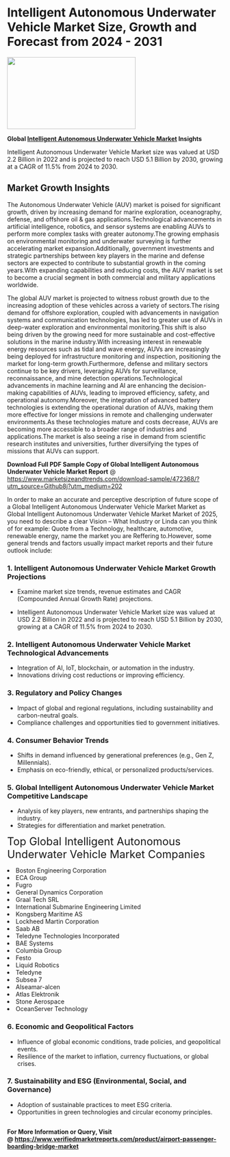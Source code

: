 <H1>Intelligent Autonomous Underwater Vehicle Market Size, Growth and Forecast from 2024 - 2031</H1><img class="aligncenter size-medium wp-image-584254" src="https://thirdeyenews.in/wp-content/uploads/2024/09/Global-Market-Research-300x168.jpeg" alt="" width="300" height="168" /><p><strong>Global&nbsp;<a href="https://www.marketsizeandtrends.com/download-sample/472368/?utm_source=Github8j?utm_medium=202">Intelligent Autonomous Underwater Vehicle Market</a> Insights</strong></p><p>Intelligent Autonomous Underwater Vehicle Market size was valued at USD 2.2 Billion in 2022 and is projected to reach USD 5.1 Billion by 2030, growing at a CAGR of 11.5% from 2024 to 2030.</p><p><h2>Market Growth Insights</h2> <p>The Autonomous Underwater Vehicle (AUV) market is poised for significant growth, driven by increasing demand for marine exploration, oceanography, defense, and offshore oil & gas applications.Technological advancements in artificial intelligence, robotics, and sensor systems are enabling AUVs to perform more complex tasks with greater autonomy.The growing emphasis on environmental monitoring and underwater surveying is further accelerating market expansion.Additionally, government investments and strategic partnerships between key players in the marine and defense sectors are expected to contribute to substantial growth in the coming years.With expanding capabilities and reducing costs, the AUV market is set to become a crucial segment in both commercial and military applications worldwide.</p> <p>The global AUV market is projected to witness robust growth due to the increasing adoption of these vehicles across a variety of sectors.The rising demand for offshore exploration, coupled with advancements in navigation systems and communication technologies, has led to greater use of AUVs in deep-water exploration and environmental monitoring.This shift is also being driven by the growing need for more sustainable and cost-effective solutions in the marine industry.With increasing interest in renewable energy resources such as tidal and wave energy, AUVs are increasingly being deployed for infrastructure monitoring and inspection, positioning the market for long-term growth.Furthermore, defense and military sectors continue to be key drivers, leveraging AUVs for surveillance, reconnaissance, and mine detection operations.Technological advancements in machine learning and AI are enhancing the decision-making capabilities of AUVs, leading to improved efficiency, safety, and operational autonomy.Moreover, the integration of advanced battery technologies is extending the operational duration of AUVs, making them more effective for longer missions in remote and challenging underwater environments.As these technologies mature and costs decrease, AUVs are becoming more accessible to a broader range of industries and applications.The market is also seeing a rise in demand from scientific research institutes and universities, further diversifying the types of missions that AUVs can support.</p> <p><span class=""><strong>Download Full PDF Sample Copy of Global Intelligent Autonomous Underwater Vehicle Market Report</strong> @ <a href="https://www.marketsizeandtrends.com/download-sample/472368/?utm_source=Github8j?utm_medium=202" target="_blank">https://www.marketsizeandtrends.com/download-sample/472368/?utm_source=Github8j?utm_medium=202</a></span></p><p>In order to make an accurate and perceptive description of future scope of a Global&nbsp;Intelligent Autonomous Underwater Vehicle Market Market as Global&nbsp;Intelligent Autonomous Underwater Vehicle Market Market of 2025, you need to describe a clear Vision &ndash; What Industry or Linda can you think of for example: Quote from a Technology, healthcare, automotive, renewable energy, name the market you are Reffering to.However, some general trends and factors usually impact market reports and their future outlook include:</p><h3>1.&nbsp;<strong>Intelligent Autonomous Underwater Vehicle Market Growth Projections</strong></h3><ul><li>Examine market size trends, revenue estimates and CAGR (Compounded Annual Growth Rate) projections.</li><li><p>Intelligent Autonomous Underwater Vehicle Market size was valued at USD 2.2 Billion in 2022 and is projected to reach USD 5.1 Billion by 2030, growing at a CAGR of 11.5% from 2024 to 2030.</p></li></ul><h3>2.&nbsp;<strong>Intelligent Autonomous Underwater Vehicle Market Technological Advancements</strong></h3><ul><li>Integration of AI, IoT, blockchain, or automation in the industry.</li><li>Innovations driving cost reductions or improving efficiency.</li></ul><h3>3.&nbsp;<strong>Regulatory and Policy Changes</strong></h3><ul><li>Impact of global and regional regulations, including sustainability and carbon-neutral goals.</li><li>Compliance challenges and opportunities tied to government initiatives.</li></ul><h3>4.&nbsp;<strong>Consumer Behavior Trends</strong></h3><ul><li>Shifts in demand influenced by generational preferences (e.g., Gen Z, Millennials).</li><li>Emphasis on eco-friendly, ethical, or personalized products/services.</li></ul><h3>5.&nbsp;<strong>Global Intelligent Autonomous Underwater Vehicle Market Competitive Landscape</strong></h3><ul><li>Analysis of key players, new entrants, and partnerships shaping the industry.</li><li>Strategies for differentiation and market penetration.</li></ul><p data-pm-slice="1 1 []"><span style="color: inherit; font-family: inherit; font-size: 25px;">Top Global Intelligent Autonomous Underwater Vehicle Market Companies</span></p><div class="" data-test-id=""><p><li>Boston Engineering Corporation</li><li> ECA Group</li><li> Fugro</li><li> General Dynamics Corporation</li><li> Graal Tech SRL</li><li> International Submarine Engineering Limited</li><li> Kongsberg Maritime AS</li><li> Lockheed Martin Corporation</li><li> Saab AB</li><li> Teledyne Technologies Incorporated</li><li> BAE Systems</li><li> Columbia Group</li><li> Festo</li><li> Liquid Robotics</li><li> Teledyne</li><li> Subsea 7</li><li> Alseamar-alcen</li><li> Atlas Elektronik</li><li> Stone Aerospace</li><li> OceanServer Technology</li></p></div><h3>6.&nbsp;<strong>Economic and Geopolitical Factors</strong></h3><ul><li>Influence of global economic conditions, trade policies, and geopolitical events.</li><li>Resilience of the market to inflation, currency fluctuations, or global crises.</li></ul><h3>7.&nbsp;<strong>Sustainability and ESG (Environmental, Social, and Governance)</strong></h3><ul><li>Adoption of sustainable practices to meet ESG criteria.</li><li>Opportunities in green technologies and circular economy principles.</li></ul><h2><strong style="font-size: 14px;">For More Information or Query, Visit @&nbsp;</strong><a style="background-color: #ffffff; font-size: 14px;" href="https://www.marketsizeandtrends.com/report/intelligent-autonomous-underwater-vehicle-market/" target="_blank">https://www.verifiedmarketreports.com/product/airport-passenger-boarding-bridge-market</a></h2>